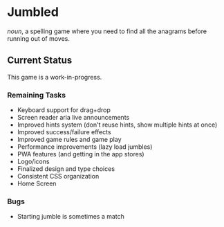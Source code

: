 # Jumbled

_noun_, a spelling game where you need to find all the anagrams before running out of moves.

## Current Status

This game is a work-in-progress.

### Remaining Tasks

- Keyboard support for drag+drop
- Screen reader aria live announcements
- Improved hints system (don't reuse hints, show multiple hints at once)
- Improved success/failure effects
- Improved game rules and game play
- Performance improvements (lazy load jumbles)
- PWA features (and getting in the app stores)
- Logo/icons
- Finalized design and type choices
- Consistent CSS organization
- Home Screen

### Bugs

- Starting jumble is sometimes a match
